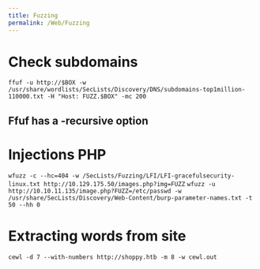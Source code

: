 ```yaml
---
title: Fuzzing
permalink: /Web/Fuzzing
---
```



# Check subdomains

```ffuf -u http://$BOX -w /usr/share/wordlists/SecLists/Discovery/DNS/subdomains-top1million-110000.txt -H "Host: FUZZ.$BOX" -mc 200```  

## Ffuf has a -recursive option


# Injections PHP
```wfuzz -c --hc=404 -w /SecLists/Fuzzing/LFI/LFI-gracefulsecurity-linux.txt http://10.129.175.50/images.php?img=FUZZ```
```wfuzz -u http://10.10.11.135/image.php?FUZZ=/etc/passwd -w /usr/share/SecLists/Discovery/Web-Content/burp-parameter-names.txt -t 50 --hh 0```


# Extracting words from site
```cewl -d 7 --with-numbers http://shoppy.htb -m 8 -w cewl.out```
